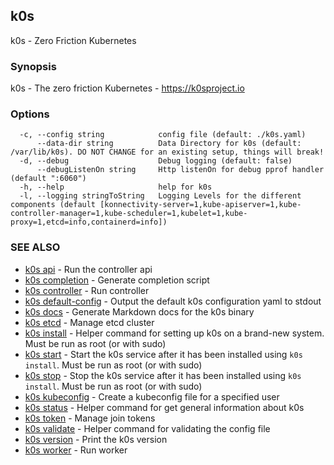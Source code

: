 ## k0s

k0s - Zero Friction Kubernetes

### Synopsis

k0s - The zero friction Kubernetes - https://k0sproject.io

### Options

```
  -c, --config string            config file (default: ./k0s.yaml)
      --data-dir string          Data Directory for k0s (default: /var/lib/k0s). DO NOT CHANGE for an existing setup, things will break!
  -d, --debug                    Debug logging (default: false)
      --debugListenOn string     Http listenOn for debug pprof handler (default ":6060")
  -h, --help                     help for k0s
  -l, --logging stringToString   Logging Levels for the different components (default [konnectivity-server=1,kube-apiserver=1,kube-controller-manager=1,kube-scheduler=1,kubelet=1,kube-proxy=1,etcd=info,containerd=info])
```

### SEE ALSO

* [k0s api](k0s_api.md)	 - Run the controller api
* [k0s completion](k0s_completion.md)	 - Generate completion script
* [k0s controller](k0s_controller.md)	 - Run controller
* [k0s default-config](k0s_default-config.md)	 - Output the default k0s configuration yaml to stdout
* [k0s docs](k0s_docs.md)	 - Generate Markdown docs for the k0s binary
* [k0s etcd](k0s_etcd.md)	 - Manage etcd cluster
* [k0s install](k0s_install.md)	 - Helper command for setting up k0s on a brand-new system. Must be run as root (or with sudo)
* [k0s start](k0s_stop.md)	 - Start the k0s service after it has been installed using `k0s install`. Must be run as root (or with sudo)
* [k0s stop](k0s_stop.md)	 - Stop the k0s service after it has been installed using `k0s install`. Must be run as root (or with sudo)
* [k0s kubeconfig](k0s_kubeconfig.md)	 - Create a kubeconfig file for a specified user
* [k0s status](k0s_status.md)	 - Helper command for get general information about k0s
* [k0s token](k0s_token.md)	 - Manage join tokens
* [k0s validate](k0s_validate.md)	 - Helper command for validating the config file
* [k0s version](k0s_version.md)	 - Print the k0s version
* [k0s worker](k0s_worker.md)	 - Run worker

